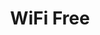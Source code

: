 ---
schema: opendataschema
title: WiFi Free
organization: Opendatanetwork
notes: Aree con copertura Wi-Fi ad accesso libero nel Comune di Prato Aggiornati mensilmente.
resources:
  - name: WifiFree
    url: 'https://github.com/iltempe/opendataprato/blob/master/wifi-free.geojson'
    format: geojson
category:
  - Infrastrutture
maintainer: iltempe
maintainer_email: mtempestini@gmail.com
license: CC BY 4.0
pubdate: 13/04/2016
---